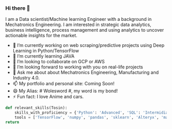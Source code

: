 ### Hi there 👋

I am a Data scientist/Machine learning Engineer with a background in Mechatronics Engineering. I am interested in strategic data analytics, business intelligence, process management and using analytics to uncover actionable insights for the market.

- 🔭 I’m currently working on web scraping/predictive projects using Deep Learning in Python/TensorFlow
- 🌱 I’m currently learning JAVA
- 👯 I’m looking to collaborate on GCP or AWS
- 🤔 I’m looking forward to working with you on real-life projects
- 💬 Ask me about about Mechatronics Engineering, Manufacturing and Industry 4.0.
- 📫 My portfolio and personal site: Coming Soon!
- 😄 My Alias: # Wolesword #, my word is my bond!
- ⚡ Fun fact: I love Anime and cars.

``` python
def relevant_skills(Tosin):
    skills_with_proficiency = {'Python': 'Advanced', 'SQL': 'Intermidiate', 'ML': 'Advance', 'HTML & CSS': 'Intermediate'}
    tools = ['TensorFlow', 'numpy', 'pandas', 'sklearn', 'Alteryx', 'matplotlib', 'PowerBI', 'tableau']
return 
```
<!--
**Wolesword/Wolesword** is a ✨ _special_ ✨ repository because its `README.md` (this file) appears on your GitHub profile.
-->
